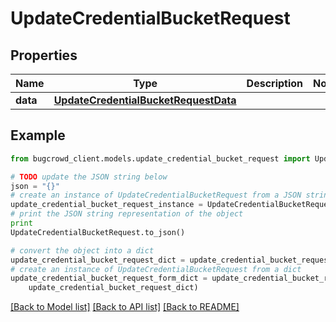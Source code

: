 # UpdateCredentialBucketRequest


## Properties

Name | Type | Description | Notes
------------ | ------------- | ------------- | -------------
**data** | [**UpdateCredentialBucketRequestData**](UpdateCredentialBucketRequestData.md) |  | 

## Example

```python
from bugcrowd_client.models.update_credential_bucket_request import UpdateCredentialBucketRequest

# TODO update the JSON string below
json = "{}"
# create an instance of UpdateCredentialBucketRequest from a JSON string
update_credential_bucket_request_instance = UpdateCredentialBucketRequest.from_json(json)
# print the JSON string representation of the object
print
UpdateCredentialBucketRequest.to_json()

# convert the object into a dict
update_credential_bucket_request_dict = update_credential_bucket_request_instance.to_dict()
# create an instance of UpdateCredentialBucketRequest from a dict
update_credential_bucket_request_form_dict = update_credential_bucket_request.from_dict(
    update_credential_bucket_request_dict)
```
[[Back to Model list]](../README.md#documentation-for-models) [[Back to API list]](../README.md#documentation-for-api-endpoints) [[Back to README]](../README.md)


